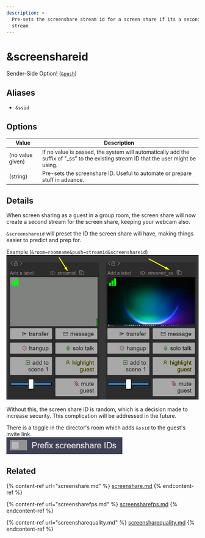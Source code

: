 ```yaml
---
description: >-
  Pre-sets the screenshare stream id for a screen share if its a secondary
  stream
---
```


# \&screenshareid

Sender-Side Option! ([`&push`](push.md))

## Aliases

* `&ssid`

## Options

| Value            | Description                                                                                                                           |
| ---------------- | ------------------------------------------------------------------------------------------------------------------------------------- |
| (no value given) | If no value is passed, the system will automatically add the suffix of "\_ss" to the existing stream ID that the user might be using. |
| (string)         | Pre-sets the screenshare ID. Useful to automate or prepare stuff in advance.                                                          |

## Details

When screen sharing as a guest in a group room, the screen share will now create a second stream for the screen share, keeping your webcam also.

`&screenshareid` will preset the ID the screen share will have, making things easier to predict and prep for.

Example (`&room=roomname&push=streamid&screenshareid`)\
![](<../.gitbook/assets/image (110) (1) (1).png>)

Without this, the screen share ID is random, which is a decision made to increase security. This complication will be addressed in the future.

There is a toggle in the director's room which adds `&ssid` to the guest's invite link.\
![](<../.gitbook/assets/image (117) (2).png>)

## Related

{% content-ref url="screenshare.md" %}
[screenshare.md](screenshare.md)
{% endcontent-ref %}

{% content-ref url="screensharefps.md" %}
[screensharefps.md](screensharefps.md)
{% endcontent-ref %}

{% content-ref url="screensharequality.md" %}
[screensharequality.md](screensharequality.md)
{% endcontent-ref %}

